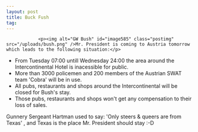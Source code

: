 ```yaml
---
layout: post
title: Buck Fush
tag: 
---
```



                <p><img alt="GW Bush" id="image585" class="postimg" src="/uploads/bush.png" />Mr. President is coming to Austria tomorrow which leads to the following situation:</p>
<ul>
    <li>From Tuesday 07:00 untill Wednesday 24:00 the area around the Intercontinental Hotel is inacessible for public.</li>
    <li>More than 3000 policemen and 200 members of the Austrian SWAT team 'Cobra' will be in use.</li>
    <li>All pubs, restaurants and shops around the Intercontinental will be closed for Bush's stay.</li>
    <li>Those pubs, restaurants and shops won't get any compensation to their loss of sales.</li>
</ul>
<p>Gunnery Sergeant Hartman used to say: 'Only steers &amp; queers are from Texas' , and Texas is the place Mr. President should stay :-D</p>
            
